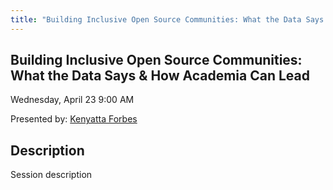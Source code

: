 ```yaml
---
title: "Building Inclusive Open Source Communities: What the Data Says & How Academia Can Lead"
---
```


## Building Inclusive Open Source Communities: What the Data Says & How Academia Can Lead

Wednesday, April 23
9:00 AM

Presented by: [Kenyatta Forbes](../speakers/kenyatta-forbes.md)

## Description

Session description
